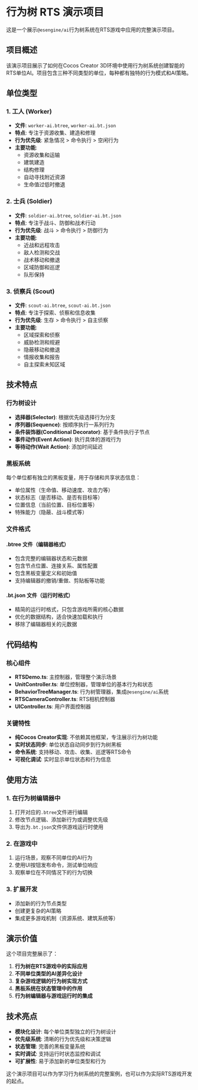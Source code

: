 # 行为树 RTS 演示项目

这是一个展示`@esengine/ai`行为树系统在RTS游戏中应用的完整演示项目。

## 项目概述

该演示项目展示了如何在Cocos Creator 3D环境中使用行为树系统创建智能的RTS单位AI。项目包含三种不同类型的单位，每种都有独特的行为模式和AI策略。

## 单位类型

### 1. 工人 (Worker)
- **文件**: `worker-ai.btree`, `worker-ai.bt.json`
- **特点**: 专注于资源收集、建造和修理
- **行为优先级**: 紧急情况 > 命令执行 > 空闲行为
- **主要功能**:
  - 资源收集和运输
  - 建筑建造
  - 结构修理
  - 自动寻找附近资源
  - 生命值过低时撤退

### 2. 士兵 (Soldier)
- **文件**: `soldier-ai.btree`, `soldier-ai.bt.json`
- **特点**: 专注于战斗、防御和战术行动
- **行为优先级**: 战斗 > 命令执行 > 防御行为
- **主要功能**:
  - 近战和远程攻击
  - 敌人检测和交战
  - 战术移动和撤退
  - 区域防御和巡逻
  - 队形保持

### 3. 侦察兵 (Scout)
- **文件**: `scout-ai.btree`, `scout-ai.bt.json`
- **特点**: 专注于探索、侦察和信息收集
- **行为优先级**: 生存 > 命令执行 > 自主侦察
- **主要功能**:
  - 区域探索和侦察
  - 威胁检测和规避
  - 隐蔽移动和撤退
  - 情报收集和报告
  - 自主探索未知区域

## 技术特点

### 行为树设计
- **选择器(Selector)**: 根据优先级选择行为分支
- **序列器(Sequence)**: 按顺序执行一系列行为
- **条件装饰器(Conditional Decorator)**: 基于条件执行子节点
- **事件动作(Event Action)**: 执行具体的游戏行为
- **等待动作(Wait Action)**: 添加时间延迟

### 黑板系统
每个单位都有独立的黑板变量，用于存储和共享状态信息：
- 单位属性（生命值、移动速度、攻击力等）
- 状态标志（是否移动、是否有目标等）
- 位置信息（当前位置、目标位置等）
- 特殊能力（隐蔽、战斗模式等）

### 文件格式

#### .btree 文件（编辑器格式）
- 包含完整的编辑器状态和元数据
- 包含节点位置、连接关系、属性配置
- 包含黑板变量定义和初始值
- 支持编辑器的撤销/重做、剪贴板等功能

#### .bt.json 文件（运行时格式）
- 精简的运行时格式，只包含游戏所需的核心数据
- 优化的数据结构，适合快速加载和执行
- 移除了编辑器相关的元数据

## 代码结构

### 核心组件
- **RTSDemo.ts**: 主控制器，管理整个演示场景
- **UnitController.ts**: 单位控制器，管理单位的基本行为和状态
- **BehaviorTreeManager.ts**: 行为树管理器，集成`@esengine/ai`系统
- **RTSCameraController.ts**: RTS相机控制器
- **UIController.ts**: 用户界面控制器

### 关键特性
- **纯Cocos Creator实现**: 不依赖其他框架，专注展示行为树功能
- **实时状态同步**: 单位状态自动同步到行为树黑板
- **命令系统**: 支持移动、攻击、收集、巡逻等RTS命令
- **可视化调试**: 实时显示单位状态和行为信息

## 使用方法

### 1. 在行为树编辑器中
1. 打开对应的`.btree`文件进行编辑
2. 修改节点逻辑、添加新行为或调整优先级
3. 导出为`.bt.json`文件供游戏运行时使用

### 2. 在游戏中
1. 运行场景，观察不同单位的AI行为
2. 使用UI按钮发布命令，测试单位响应
3. 观察单位在不同情况下的行为切换

### 3. 扩展开发
- 添加新的行为节点类型
- 创建更复杂的AI策略
- 集成更多游戏机制（资源系统、建筑系统等）

## 演示价值

这个项目完整展示了：
1. **行为树在RTS游戏中的实际应用**
2. **不同单位类型的AI差异化设计**
3. **复杂游戏逻辑的行为树实现方式**
4. **黑板系统在状态管理中的作用**
5. **行为树编辑器与游戏运行时的集成**

## 技术亮点

- **模块化设计**: 每个单位类型独立的行为树设计
- **优先级系统**: 清晰的行为优先级和决策逻辑
- **状态管理**: 完善的黑板变量系统
- **实时调试**: 支持运行时状态监控和调试
- **可扩展性**: 易于添加新的单位类型和行为

这个演示项目可以作为学习行为树系统的完整案例，也可以作为实际RTS游戏开发的起点。 